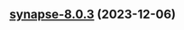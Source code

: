 

## [synapse-8.0.3](https://github.com/truecharts/charts/compare/synapse-8.0.2...synapse-8.0.3) (2023-12-06)

